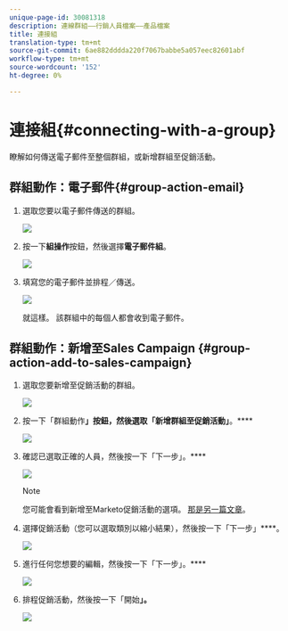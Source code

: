```yaml
---
unique-page-id: 30081318
description: 連線群組——行銷人員檔案——產品檔案
title: 連接組
translation-type: tm+mt
source-git-commit: 6ae882dddda220f7067babbe5a057eec82601abf
workflow-type: tm+mt
source-wordcount: '152'
ht-degree: 0%

---
```



# 連接組{#connecting-with-a-group}

瞭解如何傳送電子郵件至整個群組，或新增群組至促銷活動。

## 群組動作：電子郵件{#group-action-email}

1. 選取您要以電子郵件傳送的群組。

   ![](assets/one-6.png)

1. 按一下&#x200B;**組操作**&#x200B;按鈕，然後選擇&#x200B;**電子郵件組**。

   ![](assets/two-5.png)

1. 填寫您的電子郵件並排程／傳送。

   ![](assets/three-4.png)

   就這樣。 該群組中的每個人都會收到電子郵件。

## 群組動作：新增至Sales Campaign {#group-action-add-to-sales-campaign}

1. 選取您要新增至促銷活動的群組。

   ![](assets/one-6.png)

1. 按一下「群組動作&#x200B;**」按鈕，然後選取「新增群組至促銷活動」**。****

   ![](assets/four-4.png)

1. 確認已選取正確的人員，然後按一下「下一步」。****

   ![](assets/six-1.png)

   >[!NOTE]
   >
   >您可能會看到新增至Marketo促銷活動的選項。 [那是另一篇文章](/help/marketo/product-docs/marketo-sales-connect/campaigns/add-to-marketing-campaign.md)。

1. 選擇促銷活動（您可以選取類別以縮小結果），然後按一下「下一步」****。

   ![](assets/seven-1.png)

1. 進行任何您想要的編輯，然後按一下「下一步」。****

   ![](assets/eight-1.png)

1. 排程促銷活動，然後按一下「開始&#x200B;**」。**

   ![](assets/nine-1.png)
